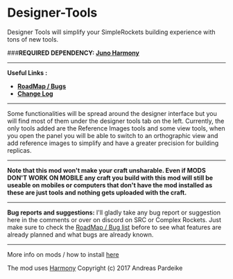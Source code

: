# Designer-Tools
Designer Tools will simplify your SimpleRockets building experience with tons of new tools. 

###**REQUIRED DEPENDENCY: [Juno Harmony](https://www.simplerockets.com/Mods/View/234638/Juno-Harmony)**

-------------------

**Useful Links :**
- [**RoadMap / Bugs** ](https://docs.google.com/document/d/1A08BAIZfXJTmighpOlyPSuBFjNgyf2iADexnp39mKQw/edit?usp=sharing) 
- [**Change Log** ](https://github.com/ComplexRockets/Droon-ComLinks/releases) 

-------------------

Some functionalities will be spread around the designer interface but you will find most of them under the designer tools tab on the left. Currently, the only tools added are the Reference Images tools and some view tools, when you open the panel you will be able to switch to an orthographic view and add reference images to simplify and have a greater precision for building replicas. 

-------------------

**Note that this mod won't make your craft unsharable. Even if MODS DON'T WORK ON MOBILE any craft you build with this mod will still be useable on mobiles or computers that don't have the mod installed as these are just tools and nothing gets uploaded with the craft.**

-------------------

**Bug reports and suggestions:**
I'll gladly take any bug report or suggestion here in the comments or over on discord on SRC or Complex Rockets. Just make sure to check the [RoadMap / Bug list](https://docs.google.com/document/d/1A08BAIZfXJTmighpOlyPSuBFjNgyf2iADexnp39mKQw/edit?usp=sharing) before to see what features are already planned and what bugs are already known.

-------------------

More info on mods / how to install  [here](https://www.simplerockets.com/Mods/Learn)

The mod uses [Harmony](https://github.com/pardeike/Harmony) Copyright (c) 2017 Andreas Pardeike
